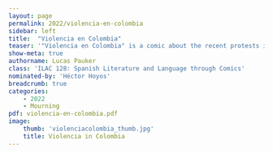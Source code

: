 ```yaml
---
layout: page
permalink: 2022/violencia-en-colombia
sidebar: left
title:  "Violencia en Colombia"
teaser: '"Violencia en Colombia" is a comic about the recent protests in Colombia. The protests began in April 2021 in response to a tax increase but transformed into a protest against the corruption in government and protesters demanded large reforms in the Colombian government. The comic is centered around the story of Lucas Villa, a young Colombian who was killed protesting. His death inspired others to protest for change in the Colombian government.'
show-meta: true
authorname: Lucas Pauker
class: 'ILAC 128: Spanish Literature and Language through Comics'
nominated-by: 'Héctor Hoyos'
breadcrumb: true
categories:
    - 2022
    - Mourning
pdf: violencia-en-colombia.pdf
image:
    thumb: 'violenciacolombia_thumb.jpg'
    title: Violencia in Colombia
---
```

